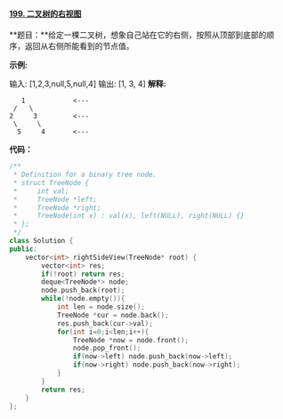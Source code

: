 #### [199. 二叉树的右视图](https://leetcode-cn.com/problems/binary-tree-right-side-view/)

**题目：**给定一棵二叉树，想象自己站在它的右侧，按照从顶部到底部的顺序，返回从右侧所能看到的节点值。

**示例:**

输入: [1,2,3,null,5,null,4]
输出: [1, 3, 4]
**解释:**

```
   1            <---
 /   \
2     3         <---
 \     \
  5     4       <---
```

**代码：**

```c++
/**
 * Definition for a binary tree node.
 * struct TreeNode {
 *     int val;
 *     TreeNode *left;
 *     TreeNode *right;
 *     TreeNode(int x) : val(x), left(NULL), right(NULL) {}
 * };
 */
class Solution {
public:
    vector<int> rightSideView(TreeNode* root) {
        vector<int> res;
        if(!root) return res;
        deque<TreeNode*> node;
        node.push_back(root);
        while(!node.empty()){
            int len = node.size();
            TreeNode *cur = node.back();
            res.push_back(cur->val);
            for(int i=0;i<len;i++){
                TreeNode *now = node.front();
                node.pop_front();
                if(now->left) node.push_back(now->left);
                if(now->right) node.push_back(now->right);     
            }
        }
        return res;
    }
};
```

